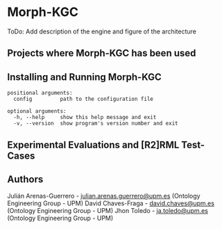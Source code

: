 # Morph-KGC

ToDo: Add description of the engine and figure of the architecture


## Projects where Morph-KGC has been used

## Installing and Running Morph-KGC
```
positional arguments:
  config         path to the configuration file

optional arguments:
  -h, --help     show this help message and exit
  -v, --version  show program's version number and exit
```

## Experimental Evaluations and [R2]RML Test-Cases


## Authors

Julián Arenas-Guerrero - julian.arenas.guerrero@upm.es (Ontology Engineering Group - UPM)
David Chaves-Fraga - david.chaves@upm.es (Ontology Engineering Group - UPM)
Jhon Toledo - ja.toledo@upm.es (Ontology Engineering Group - UPM)
